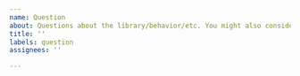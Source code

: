 ```yaml
---
name: Question
about: Questions about the library/behavior/etc. You might also consider creating a thread in the discussions under the Q&A category. 
title: ''
labels: question
assignees: ''

---
```



